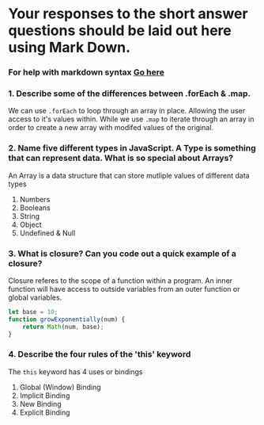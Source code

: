 # Your responses to the short answer questions should be laid out here using Mark Down.
### For help with markdown syntax [Go here](https://github.com/adam-p/markdown-here/wiki/Markdown-Cheatsheet)

### 1. Describe some of the differences between .forEach & .map.
 We can use `.forEach` to loop through an array in place. Allowing the user access to it's values within.
 While we use `.map` to iterate through an array in order to create a new array with modifed values of the original. 

### 2. Name five different types in JavaScript. A Type is something that can represent data. What is so special about Arrays?
An Array is a data structure that can store mutliple values of different data types
1. Numbers
2. Booleans
3. String
4. Object
5. Undefined & Null

### 3. What is closure? Can you code out a quick example of a closure?
Closure referes to the scope of a function within a program. An inner function will have access to outside variables from an outer function or global variables.

```javascript
let base = 10;
function growExponentially(num) {
    return Math(num, base);
}
```

### 4. Describe the four rules of the 'this' keyword
The `this` keyword has 4 uses or bindings
1. Global (Window) Binding
2. Implicit Binding
3. New Binding
4. Explicit Binding